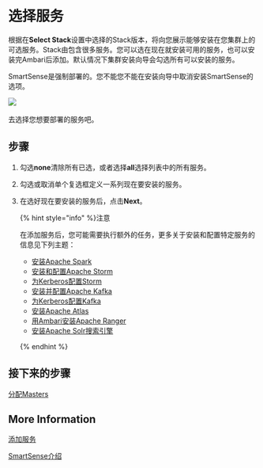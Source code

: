 # 选择服务

根据在**Select Stack**设置中选择的Stack版本，将向您展示能够安装在您集群上的可选服务。Stack由包含很多服务。您可以选在现在就安装可用的服务，也可以安装完Ambari后添加。默认情况下集群安装向导会勾选所有可以安装的服务。

SmartSense是强制部署的。您不能您不能在安装向导中取消安装SmartSense的选项。

![](..\..\image\smartsense.png)

去选择您想要部署的服务吧。

## 步骤

1. 勾选**none**清除所有已选，或者选择**all**选择列表中的所有服务。

2. 勾选或取消单个复选框定义一系列现在要安装的服务。

3. 在选好现在要安装的服务后，点击**Next**。

   {% hint style="info" %}注意

   在添加服务后，您可能需要执行额外的任务，更多关于安装和配置特定服务的信息见下列主题：

   - [安装Apache Spark](https://docs.hortonworks.com/HDPDocuments/HDP3/HDP-3.1.0/installing-spark/content/installing_spark.html)
   - [安装和配置Apache Storm](https://docs.hortonworks.com/HDPDocuments/HDP3/HDP-3.1.0/installing-configuring-storm/content/installing_apache_storm.html)
   - [为Kerberos配置Storm](https://docs.hortonworks.com/HDPDocuments/HDP3/HDP-3.1.0/authentication-with-kerberos/content/kerberos_storm_configuring_storm_for_kerberos_using_ambari.html)
   - [安装并配置Apache Kafka](https://docs.hortonworks.com/HDPDocuments/HDP3/HDP-3.1.0/installing-configuring-kafka/content/installing_kafka.html)
   - [为Kerberos配置Kafka](https://docs.hortonworks.com/HDPDocuments/HDP3/HDP-3.1.0/authentication-with-kerberos/content/kerberos_kafka_configuring_kafka_for_kerberos_using_ambari.html)
   - [安装Apache Atlas](https://docs.hortonworks.com/HDPDocuments/HDP3/HDP-3.1.0/installing-atlas/content/migrating_atlas_metadata_when_upgrading_to_hdp-3_0.html)
   - [用Ambari安装Apache Ranger](https://docs.hortonworks.com/HDPDocuments/HDP3/HDP-3.1.0/installing-ranger/content/installing_ranger_using_ambari.html)
   - [安装Apache Solr搜索引擎](https://docs.hortonworks.com/HDPDocuments/HDPS/HDPS-4.0.0/bk_solr-search-installation/content/ch_hdp-search.html)

   {% endhint %}

## 接下来的步骤

[分配Masters](../09-assign-masters/README.md)

## More Information

[添加服务](https://docs.hortonworks.com/HDPDocuments/Ambari-2.7.3.0/managing-and-monitoring-ambari/content/amb_add_a_service.html)

[SmartSense介绍](https://docs.hortonworks.com/HDPDocuments/SS1/SmartSense-1.5.1/introduction/content/ss_smartsense_intro.html)
